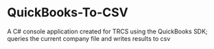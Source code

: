 # QuickBooks-To-CSV
A C# console application created for TRCS using the QuickBooks SDK; queries the current company file and writes results to csv
